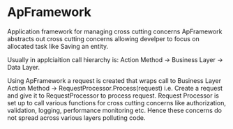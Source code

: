 # ApFramework
Application framework for managing cross cutting concerns
ApFramework abstracts out cross cutting concerns allowing develper to focus on allocated task like Saving an entity.

Usually in applciaition call hierarchy is:
Action Method -> Business Layer -> Data Layer.

Using ApFramework a request is created that wraps call to Business Layer
Action Method -> RequestProcessor.Process(request)
i.e. Create a request and give it to RequestProcessor to process request. 
Request Processor is set up to call various functions for cross cutting concerns like authorization, validation, logging, performance monitoring etc. Hence these concerns do not spread across various layers polluting code.
